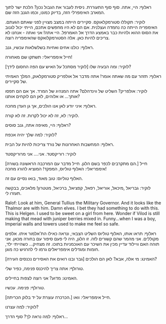 ראלוף: היי, אתה. סוף סוף התעוררת. ניסית לעבור את הגבול נכון? הלכת ישר לתוך המארב האימפרלי הזה, בדיוק כמונו, וכמו הגנב הזה שם.

לוקיר: תקוללו סטורמקלאוקס. סקיירים הייתה במצב מצויין לפני שאתם הגעתם. האימפריה הייתה כה נחמדה ועצלנית. אם הם לא היו מחפשים אתכם, הייתי יכול לגנוב את הסוס ההוא
ולהיות כבר באמצע הדרך אל האמרפל. היי אתה! אני ואתה - אנחנו לא צריכים להיות כאן. אלה הסטורמקלואקס שהאימפריה רוצה.

ראלוף: כולנו אחים ואחיות בשלשלאות עכשיו, גנב.

חייל אימפריאלי: תשתקו שם מאחורה!

[לוקיר מסתכל על האיש עם הפה החסום לידך]
לוקיר: ומה הבעיה שלו?

ראלוף: תזהר עם מה שאתה אומר! אתה מדבר אל אולפריק סטורמקלאוק, המלך האמיתי של סקיירים.

לוקיר: אולפריק? השליט של ווינדהלם? אתה המנהיג של המרד. אך אם הם תפסו אותך... או אלוהים, לאן הם לוקחים אותנו?

ראלוף: איני יודע לאן אנו הולכים, אך גן העדן מחכה.

לוקיר: לא, זה לא יכול לקרות. זה לא קורה.

ראלוף: היי, מאיפה אתה, גנב סוסים?

לוקיר: למה שלך יהיה אכפת?

ראלוף: המחשבות האחרונות של נורד צריכות להיות על הבית.

לוקיר: רוריקסטד. אני.... אני מרוריקסטד

[הם מתקרבים לכפר בשם הלגן. חייל מדבר עם המרכבה הראשונה בשורה.] 
חייל אימפריאלי: האלוף טוליוס, המפקד! המוציא להורג מחכה!

האלוף טוליוס: טוב מאוד, בואו נסיים עם זה.

לוקיר: גבריאל ,מיכאל, אוריאל, רפאל, קפציאל, ברכיאל, מטטרון! מלאכים, בבקשה תעזרו לי.

Ralof: Look at him, General Tullius the Military Governor. And it looks like the Thalmor are with him. Damn elves. I bet they had something to do with this. 
This is Helgen. I used to be sweet on a girl from here. Wonder if Vilod is still making that mead with juniper berries mixed in. Funny...when I was a boy, 
Imperial walls and towers used to make me feel so safe. 

ראלוף: תראו אותו, האלוף טוליוס השליט הצבאי, ונראה כאילו הת'אלמור איתו. אלפים מקוללים. אני מהמר שהם קשורים לזה.
זו הלגן, היה לי פעם סיפור עם בחורה מכאן. אני תוהה האם וויילוד עדיין מכין את השיכר עם האוכמניות בתוכו. זה מצחיק... כשהייתי ילד,
חומות ומגדלים אימפריאלים גרמו לי להרגיש כה מוגן.

[גבר ובנו רואים את האסירים נכנסים העירה]
האמינג: מי אלה, אבא? לאן הם הולכים?

טורולף: אתה צריך להיכנס פנימה, כפיר שלי.

האמינג: מדוע? אני רוצה לצפות בחיילים.

טורולף: פנימה. עכשיו.

[הכרכרה עוצרת על יד בלוק הכריתה.] 
חייל אימפריאלי: וואו.

לוקיר: למה עצרנו?

ראלוף: למה נראה לך? סוף הדרך...